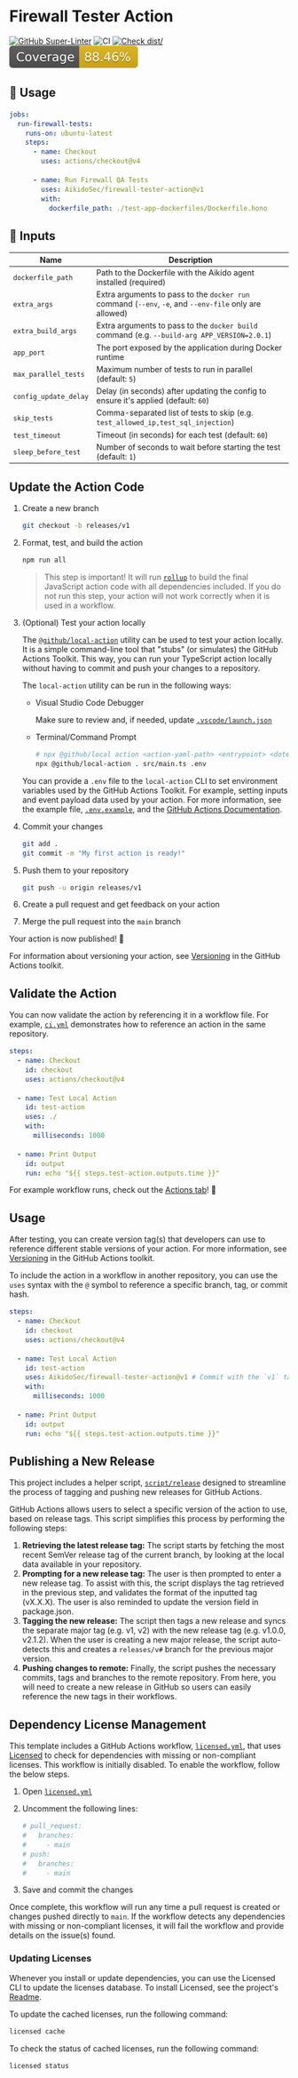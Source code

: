 # Firewall Tester Action

[![GitHub Super-Linter](https://github.com/AikidoSec/firewall-tester-action/actions/workflows/linter.yml/badge.svg)](https://github.com/super-linter/super-linter)
![CI](https://github.com/AikidoSec/firewall-tester-action/actions/workflows/ci.yml/badge.svg)
[![Check dist/](https://github.com/AikidoSec/firewall-tester-action/actions/workflows/check-dist.yml/badge.svg)](https://github.com/AikidoSec/firewall-tester-action/actions/workflows/check-dist.yml)
[![Coverage](./badges/coverage.svg)](./badges/coverage.svg)

## 🚀 Usage

```yaml
jobs:
  run-firewall-tests:
    runs-on: ubuntu-latest
    steps:
      - name: Checkout
        uses: actions/checkout@v4

      - name: Run Firewall QA Tests
        uses: AikidoSec/firewall-tester-action@v1
        with:
          dockerfile_path: ./test-app-dockerfiles/Dockerfile.hono
```

## 🧩 Inputs

| Name                  | Description                                                                                            |
| --------------------- | ------------------------------------------------------------------------------------------------------ |
| `dockerfile_path`     | Path to the Dockerfile with the Aikido agent installed (required)                                      |
| `extra_args`          | Extra arguments to pass to the `docker run` command (`--env`, `-e`, and `--env-file` only are allowed) |
| `extra_build_args`    | Extra arguments to pass to the `docker build` command (e.g. `--build-arg APP_VERSION=2.0.1`)           |
| `app_port`            | The port exposed by the application during Docker runtime                                              |
| `max_parallel_tests`  | Maximum number of tests to run in parallel (default: `5`)                                              |
| `config_update_delay` | Delay (in seconds) after updating the config to ensure it's applied (default: `60`)                    |
| `skip_tests`          | Comma-separated list of tests to skip (e.g. `test_allowed_ip,test_sql_injection`)                      |
| `test_timeout`        | Timeout (in seconds) for each test (default: `60`)                                                     |
| `sleep_before_test`   | Number of seconds to wait before starting the test (default: `1`)                                      |

## Update the Action Code

1. Create a new branch

   ```bash
   git checkout -b releases/v1
   ```

1. Format, test, and build the action

   ```bash
   npm run all
   ```

   > This step is important! It will run [`rollup`](https://rollupjs.org/) to
   > build the final JavaScript action code with all dependencies included. If
   > you do not run this step, your action will not work correctly when it is
   > used in a workflow.

1. (Optional) Test your action locally

   The [`@github/local-action`](https://github.com/github/local-action) utility
   can be used to test your action locally. It is a simple command-line tool
   that "stubs" (or simulates) the GitHub Actions Toolkit. This way, you can run
   your TypeScript action locally without having to commit and push your changes
   to a repository.

   The `local-action` utility can be run in the following ways:

   - Visual Studio Code Debugger

     Make sure to review and, if needed, update
     [`.vscode/launch.json`](./.vscode/launch.json)

   - Terminal/Command Prompt

     ```bash
     # npx @github/local action <action-yaml-path> <entrypoint> <dotenv-file>
     npx @github/local-action . src/main.ts .env
     ```

   You can provide a `.env` file to the `local-action` CLI to set environment
   variables used by the GitHub Actions Toolkit. For example, setting inputs and
   event payload data used by your action. For more information, see the example
   file, [`.env.example`](./.env.example), and the
   [GitHub Actions Documentation](https://docs.github.com/en/actions/learn-github-actions/variables#default-environment-variables).

1. Commit your changes

   ```bash
   git add .
   git commit -m "My first action is ready!"
   ```

1. Push them to your repository

   ```bash
   git push -u origin releases/v1
   ```

1. Create a pull request and get feedback on your action
1. Merge the pull request into the `main` branch

Your action is now published! :rocket:

For information about versioning your action, see
[Versioning](https://github.com/actions/toolkit/blob/master/docs/action-versioning.md)
in the GitHub Actions toolkit.

## Validate the Action

You can now validate the action by referencing it in a workflow file. For
example, [`ci.yml`](./.github/workflows/ci.yml) demonstrates how to reference an
action in the same repository.

```yaml
steps:
  - name: Checkout
    id: checkout
    uses: actions/checkout@v4

  - name: Test Local Action
    id: test-action
    uses: ./
    with:
      milliseconds: 1000

  - name: Print Output
    id: output
    run: echo "${{ steps.test-action.outputs.time }}"
```

For example workflow runs, check out the
[Actions tab](https://github.com/AikidoSec/firewall-tester-action/actions)!
:rocket:

## Usage

After testing, you can create version tag(s) that developers can use to
reference different stable versions of your action. For more information, see
[Versioning](https://github.com/actions/toolkit/blob/master/docs/action-versioning.md)
in the GitHub Actions toolkit.

To include the action in a workflow in another repository, you can use the
`uses` syntax with the `@` symbol to reference a specific branch, tag, or commit
hash.

```yaml
steps:
  - name: Checkout
    id: checkout
    uses: actions/checkout@v4

  - name: Test Local Action
    id: test-action
    uses: AikidoSec/firewall-tester-action@v1 # Commit with the `v1` tag
    with:
      milliseconds: 1000

  - name: Print Output
    id: output
    run: echo "${{ steps.test-action.outputs.time }}"
```

## Publishing a New Release

This project includes a helper script, [`script/release`](./script/release)
designed to streamline the process of tagging and pushing new releases for
GitHub Actions.

GitHub Actions allows users to select a specific version of the action to use,
based on release tags. This script simplifies this process by performing the
following steps:

1. **Retrieving the latest release tag:** The script starts by fetching the most
   recent SemVer release tag of the current branch, by looking at the local data
   available in your repository.
1. **Prompting for a new release tag:** The user is then prompted to enter a new
   release tag. To assist with this, the script displays the tag retrieved in
   the previous step, and validates the format of the inputted tag (vX.X.X). The
   user is also reminded to update the version field in package.json.
1. **Tagging the new release:** The script then tags a new release and syncs the
   separate major tag (e.g. v1, v2) with the new release tag (e.g. v1.0.0,
   v2.1.2). When the user is creating a new major release, the script
   auto-detects this and creates a `releases/v#` branch for the previous major
   version.
1. **Pushing changes to remote:** Finally, the script pushes the necessary
   commits, tags and branches to the remote repository. From here, you will need
   to create a new release in GitHub so users can easily reference the new tags
   in their workflows.

## Dependency License Management

This template includes a GitHub Actions workflow,
[`licensed.yml`](./.github/workflows/licensed.yml), that uses
[Licensed](https://github.com/licensee/licensed) to check for dependencies with
missing or non-compliant licenses. This workflow is initially disabled. To
enable the workflow, follow the below steps.

1. Open [`licensed.yml`](./.github/workflows/licensed.yml)
1. Uncomment the following lines:

   ```yaml
   # pull_request:
   #   branches:
   #     - main
   # push:
   #   branches:
   #     - main
   ```

1. Save and commit the changes

Once complete, this workflow will run any time a pull request is created or
changes pushed directly to `main`. If the workflow detects any dependencies with
missing or non-compliant licenses, it will fail the workflow and provide details
on the issue(s) found.

### Updating Licenses

Whenever you install or update dependencies, you can use the Licensed CLI to
update the licenses database. To install Licensed, see the project's
[Readme](https://github.com/licensee/licensed?tab=readme-ov-file#installation).

To update the cached licenses, run the following command:

```bash
licensed cache
```

To check the status of cached licenses, run the following command:

```bash
licensed status
```
